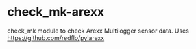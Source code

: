 # check_mk-arexx
check_mk module to check Arexx Multilogger sensor data. Uses https://github.com/redflo/pylarexx
